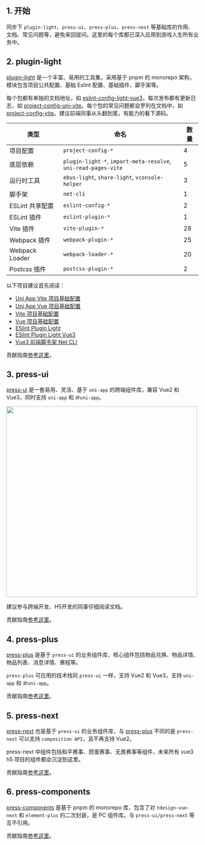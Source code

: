 ## 1. 开始

同步下 `plugin-light`、`press-ui`、`press-plus`、`press-next` 等基础库的作用、文档、常见问题等，避免来回提问。这里的每个库都已深入应用到游戏人生所有业务中。

## 2. plugin-light

[plugin-light](https://mobile.com/plugin-light/) 是一个丰富、易用的工具集，采用基于 pnpm 的 monorepo 架构，模块包含项目公共配置、基础 Eslint 配置、基础插件、脚手架等。

每个包都有单独的文档地址，如 [eslint-config-light-vue3](https://mobile.com/plugin-light/zh/eslint-config-light-vue3.html)，每次发布都有更新日志，如 [project-config-uni-vite](https://mobile.com/plugin-light/changelog/project-config-uni-vite.html)。每个包的常见问题都会罗列在文档中，如 [project-config-vite](https://mobile.com/plugin-light/zh/project-config-vite.html#%E6%B3%A8%E6%84%8F%E4%BA%8B%E9%A1%B9)。建议前端同事从头翻到尾，有能力的看下源码。

| 类型            | 命名                                                                | 数量 |
| --------------- | ------------------------------------------------------------------- | ---- |
| 项目配置        | `project-config-*`                                                  | 4    |
| 底层依赖        | `plugin-light-*`, `import-meta-resolve`, <br/>`uni-read-pages-vite` | 5    |
| 运行时工具      | `ebus-light`, `share-light`, `vconsole-helper`                      | 3    |
| 脚手架          | `net-cli`                                                           | 1    |
| ESLint 共享配置 | `eslint-config-*`                                                   | 2    |
| ESLint 插件     | `eslint-plugin-*`                                                   | 1    |
| Vite 插件       | `vite-plugin-*`                                                     | 28   |
| Webpack 插件    | `webpack-plugin-*`                                                  | 25   |
| Webpack Loader  | `webpack-loader-*`                                                  | 20   |
| Postcss 插件    | `postcss-plugin-*`                                                  | 2    |

以下项目建议首先阅读：

- [Uni App Vite 项目基础配置](https://mobile.com/plugin-light/zh/project-config-uni-vite.html)
- [Uni App Vue 项目基础配置](https://mobile.com/plugin-light/zh/project-config-uni-vue.html)
- [Vite 项目基础配置](https://mobile.com/plugin-light/zh/project-config-vite.html)
- [Vue 项目基础配置](https://mobile.com/plugin-light/zh/project-config-vue.html)
- [ESlint Plugin Light](https://mobile.com/plugin-light/zh/eslint-config-light.html)
- [ESlint Plugin Light Vue3](https://mobile.com/plugin-light/zh/eslint-config-light-vue3.html)
- [Vue3 前端脚手架 Net CLI](https://mobile.com/plugin-light/zh/net-cli.html)

贡献指南[参考这里](https://mobile.com/plugin-light/CONTRIBUTING.html)。

## 3. press-ui

[press-ui](https://h5.igame.qq.com/pmd-mobile.support.press-ui.press-ui/) 是一套易用、灵活、基于 `uni-app` 的跨端组件库，兼容 Vue2 和 Vue3，同时支持 `uni-app` 和 `非uni-app`。

<img src="https://mike-1255355338.cos.ap-guangzhou.myqcloud.com/press/img/services.gif" width="500">

建议参与跨端开发、H5开发的同事仔细阅读文档。

贡献指南[参考这里](https://h5.igame.qq.com/pmd-mobile.support.press-ui.press-ui/contributing.html)。

## 4. press-plus

[press-plus](https://h5.igame.qq.com/pmd-mobile.support.press-plus.press-ui/) 是基于 `press-ui` 的业务组件库，核心组件包括物品兑换、物品详情、物品列表、消息详情、赛程等。

`press-plus` 可应用的技术栈同 `press-ui` 一样，支持 Vue2 和 Vue3，支持 `uni-app` 和 `非uni-app`。

贡献指南[参考这里](https://h5.igame.qq.com/pmd-mobile.support.press-plus.press-ui/contributing.html)。

## 5. press-next

[press-next](https://h5.igame.qq.com/pmd-mobile.pmd-h5.press-next.press-next/) 也是基于 `press-ui` 的业务组件库，与 [press-plus](https://h5.igame.qq.com/pmd-mobile.support.press-plus.press-ui/) 不同的是 `press-next` 可以支持 `composition API`，且不再支持 Vue2。

press-next 中组件包括和平赛事、掼蛋赛事、无畏赛事等组件，未来所有 vue3 h5 项目的组件都会沉淀到这里。

贡献指南[参考这里](https://h5.igame.qq.com/pmd-mobile.pmd-h5.press-next.press-next/contributing.html)。

## 6. press-components

[press-components](https://h5.igame.qq.com/pmd-mobile.pmd-h5.press-components.press/) 是基于 pnpm 的 monorepo 库，包含了对 `tdesign-vue-next` 和 `element-plus` 的二次封装，是 PC 组件库。与 `press-ui/press-next` 等互不引用。

贡献指南[参考这里](https://h5.igame.qq.com/pmd-mobile.pmd-h5.press-components.press/zh-CN/guide/docs-dev.html)。
